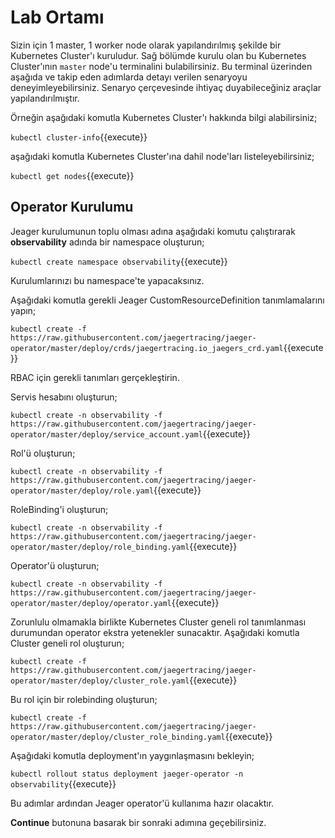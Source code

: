 # Lab Ortamı

Sizin için 1 master, 1 worker node olarak yapılandırılmış şekilde bir Kubernetes Cluster'ı kuruludur. Sağ bölümde kurulu olan bu Kubernetes Cluster'ının `master` node'u terminalini bulabilirsiniz. Bu terminal üzerinden aşağıda ve takip eden adımlarda detayı verilen senaryoyu deneyimleyebilirsiniz. Senaryo çerçevesinde ihtiyaç duyabileceğiniz araçlar yapılandırılmıştır.

Örneğin aşağıdaki komutla Kubernetes Cluster'ı hakkında bilgi alabilirsiniz;

`kubectl cluster-info`{{execute}}

aşağıdaki komutla Kubernetes Cluster'ına dahil node'ları listeleyebilirsiniz;

`kubectl get nodes`{{execute}}

## Operator Kurulumu

Jeager kurulumunun toplu olması adına aşağıdaki komutu çalıştırarak **observability** adında bir namespace oluşturun;

`kubectl create namespace observability`{{execute}}

Kurulumlarınızı bu namespace'te yapacaksınız.

Aşağıdaki komutla gerekli Jeager CustomResourceDefinition tanımlamalarını yapın;

`kubectl create -f https://raw.githubusercontent.com/jaegertracing/jaeger-operator/master/deploy/crds/jaegertracing.io_jaegers_crd.yaml`{{execute}}

RBAC için gerekli tanımları gerçekleştirin.

Servis hesabını oluşturun;

`kubectl create -n observability -f https://raw.githubusercontent.com/jaegertracing/jaeger-operator/master/deploy/service_account.yaml`{{execute}}

Rol'ü oluşturun;

`kubectl create -n observability -f https://raw.githubusercontent.com/jaegertracing/jaeger-operator/master/deploy/role.yaml`{{execute}}

RoleBinding'i oluşturun;

`kubectl create -n observability -f https://raw.githubusercontent.com/jaegertracing/jaeger-operator/master/deploy/role_binding.yaml`{{execute}}

Operator'ü oluşturun;

`kubectl create -n observability -f https://raw.githubusercontent.com/jaegertracing/jaeger-operator/master/deploy/operator.yaml`{{execute}}

Zorunlulu olmamakla birlikte Kubernetes Cluster geneli rol tanımlanması durumundan operator ekstra yetenekler sunacaktır. Aşağıdaki komutla Cluster geneli rol oluşturun;

`kubectl create -f https://raw.githubusercontent.com/jaegertracing/jaeger-operator/master/deploy/cluster_role.yaml`{{execute}}

Bu rol için bir rolebinding oluşturun;

`kubectl create -f https://raw.githubusercontent.com/jaegertracing/jaeger-operator/master/deploy/cluster_role_binding.yaml`{{execute}}

Aşağıdaki komutla deployment'ın yaygınlaşmasını bekleyin;

`kubectl rollout status deployment jaeger-operator -n observability`{{execute}}

Bu adımlar ardından Jeager operator'ü kullanıma hazır olacaktır.

**Continue** butonuna basarak bir sonraki adımına geçebilirsiniz.
